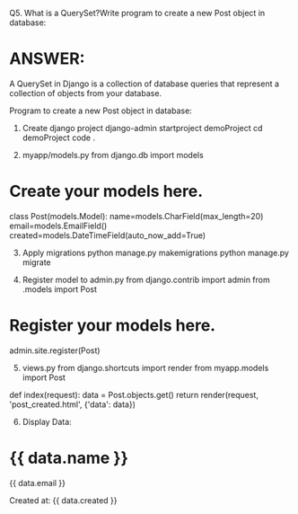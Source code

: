 Q5. What is a QuerySet?Write program to create a new Post object in database:

# ANSWER:

A QuerySet in Django is a collection of database queries that represent a collection of objects from your database.

Program to create a new Post object in database:
1. Create django project
django-admin startproject demoProject
cd demoProject
code .

2. myapp/models.py
from django.db import models

# Create your models here.
class Post(models.Model):
    name=models.CharField(max_length=20)
    email=models.EmailField()
    created=models.DateTimeField(auto_now_add=True)

3. Apply migrations
python manage.py makemigrations
python manage.py migrate

4. Register model to admin.py
from django.contrib import admin
from .models import Post

# Register your models here.
admin.site.register(Post)

5. views.py
from django.shortcuts import render
from myapp.models import Post

def index(request):
    data = Post.objects.get()
    return render(request, 'post_created.html', {'data': data})

6. Display Data:
<!DOCTYPE html>
<html>
<head>
    <title>Post Created</title>
</head>
<body>
    <h1>{{ data.name }}</h1>
    <p>{{ data.email }}</p>
    <p>Created at: {{ data.created }}</p>
</body>
</html>